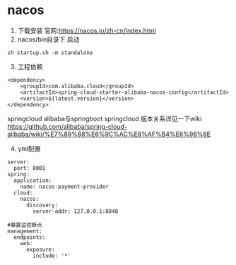 # nacos
1. 下载安装
官网:https://nacos.io/zh-cn/index.html
2. nacos/bin目录下 启动
```
sh startup.sh -m standalone
```
3. 工程依赖
```
<dependency>
    <groupId>com.alibaba.cloud</groupId>
    <artifactId>spring-cloud-starter-alibaba-nacos-config</artifactId>
    <version>${latest.version}</version>
</dependency>
```
springcloud alibaba与springboot springcloud 版本关系详见一下wiki
https://github.com/alibaba/spring-cloud-alibaba/wiki/%E7%89%88%E6%9C%AC%E8%AF%B4%E6%98%8E

4. yml配置
```
server:
  port: 8001
spring:
  application:
    name: nacos-payment-provider
  cloud:
    nacos:
      discovery:
        server-addr: 127.0.0.1:8848

#暴露监控断点
management:
  endpoints:
    web:
      exposure:
        include: '*'
```